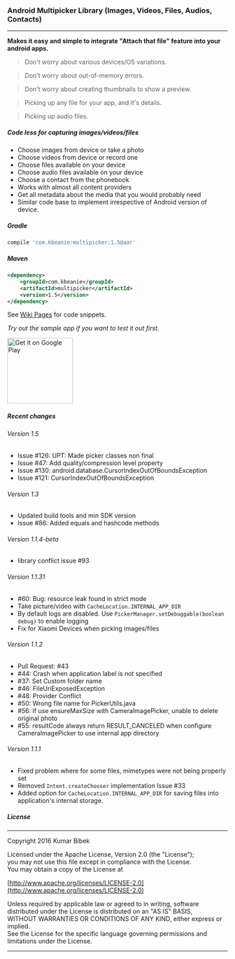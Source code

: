 ### Android Multipicker Library (Images, Videos, Files, Audios, Contacts)
---

**Makes it easy and simple to integrate "Attach that file" feature into your android apps.**

>Don't worry about various devices/OS variations.

>Don't worry about out-of-memory errors.

>Don't worry about creating thumbnails to show a preview.

>Picking up any file for your app, and it's details.

>Picking up audio files.

##### Code less for capturing  images/videos/files
- Choose images from device or take a photo
- Choose videos from device or record one
- Choose files available on your device
- Choose audio files available on your device
- Choose a contact from the phonebook
- Works with almost all content providers
- Get all metadata about the media that you would probably need
- Similar code base to implement irrespective of Android version of device.


##### Gradle
```groovy
compile 'com.kbeanie:multipicker:1.5@aar'
```

##### Maven
```xml
<dependency>
    <groupId>com.kbeanie</groupId>
    <artifactId>multipicker</artifactId>
    <version>1.5</version>
</dependency>
```

See [Wiki Pages](https://github.com/coomar2841/android-multipicker-library/wiki) for code snippets.

_Try out the sample app if you want to test it out first._

<a href="https://play.google.com/store/apps/details?id=com.kbeanie.multipicker.sample&utm_source=global_co&utm_medium=prtnr&utm_content=Mar2515&utm_campaign=PartBadge&pcampaignid=MKT-Other-global-all-co-prtnr-py-PartBadge-Mar2515-1">
    <img alt="Get it on Google Play" src="https://play.google.com/intl/en_us/badges/images/generic/en-play-badge.png" width="150px"/>
</a>

##### Recent changes

###### Version 1.5
- Issue #126: UPT: Made picker classes non final
- Issue #47: Add quality/compression level property
- Issue #130: android.database.CursorIndexOutOfBoundsException
- Issue #121: CursorIndexOutOfBoundsException

###### Version 1.3
- Updated build tools and min SDK version
- Issue #86: Added equals and hashcode methods

###### Version 1.1.4-beta
- library conflict issue #93

###### Version 1.1.31
- #60: Bug: resource leak found in strict mode
- Take picture/video with ```CacheLocation.INTERNAL_APP_DIR```
- By default logs are disabled. Use ```PickerManager.setDebuggable(boolean debug)``` to enable logging
- Fix for Xiaomi Devices when picking images/files

###### Version 1.1.2
- Pull Request: #43
- #44: Crash when application label is not specified
- #37: Set Custom folder name
- #46: FileUriExposedException
- #48: Provider Conflict
- #50: Wrong file name for PickerUtils.java
- #56: If use ensureMaxSize with CameraImagePicker, unable to delete original photo
- #55: resultCode always return RESULT_CANCELED when configure CameraImagePicker to use internal app directory

###### Version 1.1.1
- Fixed problem where for some files, mimetypes were not being properly set
- Removed `Intent.createChooser` implementation Issue #33
- Added option for `CacheLocation.INTERNAL_APP_DIR` for saving files into application's internal storage.

##### License
---

Copyright 2016 Kumar Bibek

Licensed under the Apache License, Version 2.0 (the "License");<br />
you may not use this file except in compliance with the License.<br />
You may obtain a copy of the License at
   
[http://www.apache.org/licenses/LICENSE-2.0](http://www.apache.org/licenses/LICENSE-2.0)
	
Unless required by applicable law or agreed to in writing, software<br />
distributed under the License is distributed on an "AS IS" BASIS,<br />
WITHOUT WARRANTIES OR CONDITIONS OF ANY KIND, either express or implied.<br />
See the License for the specific language governing permissions and<br />
limitations under the License.

---
